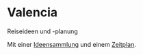 # Valencia
Reiseideen und -planung

Mit einer [Ideensammlung](https://github.com/pbielefeldt/Valencia/blob/master/Valencia.md) und einem [Zeitplan](https://github.com/pbielefeldt/Valencia/blob/master/Zeitplan.md).
